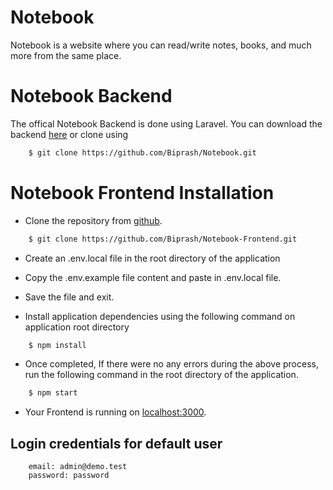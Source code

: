 # Notebook

Notebook is a website where you can read/write notes, books, and much more from the same place.

# Notebook Backend

The offical Notebook Backend is done using Laravel. You can download the backend [here](https://github.com/Biprash/Notebook) or clone using

```sh
    $ git clone https://github.com/Biprash/Notebook.git
```

# Notebook Frontend Installation

- Clone the repository from [github](https://github.com/Biprash/Notebook-Fronted).

```sh
	$ git clone https://github.com/Biprash/Notebook-Frontend.git
```

- Create an .env.local file in the root directory of the application

- Copy the .env.example file content and paste in .env.local file.

- Save the file and exit.

- Install application dependencies using the following command on application root directory

```sh
	$ npm install
```

- Once completed, If there were no any errors during the above process, run the following command in the root directory of the application.

```sh
	$ npm start
```

- Your Frontend is running on [localhost:3000](http://localhost:3000).

## Login credentials for default user

```
	email: admin@demo.test
	password: password
```

